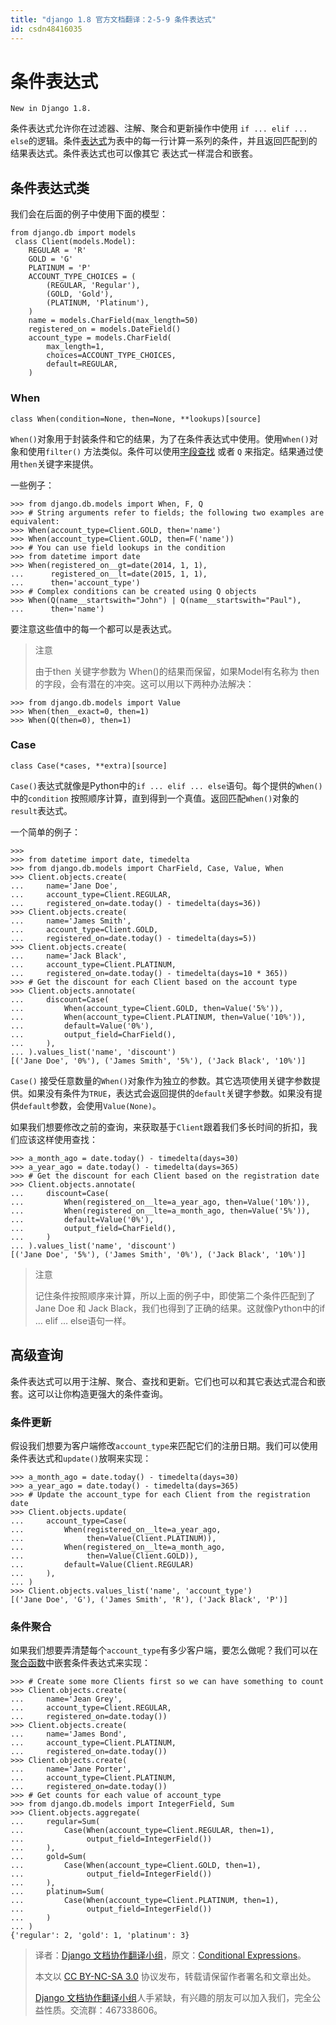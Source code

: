 ```yaml
---
title: "django 1.8 官方文档翻译：2-5-9 条件表达式"
id: csdn48416035
---
```


# 条件表达式

```
New in Django 1.8.
```

条件表达式允许你在过滤器、注解、聚合和更新操作中使用 `if ... elif ... else`的逻辑。条件[表达式](http://python.usyiyi.cn/django/ref/models/expressions.html)为表中的每一行计算一系列的条件，并且返回匹配到的结果表达式。条件表达式也可以像其它 表达式一样混合和嵌套。

## 条件表达式类

我们会在后面的例子中使用下面的模型：

```
from django.db import models
 class Client(models.Model):
    REGULAR = 'R'
    GOLD = 'G'
    PLATINUM = 'P'
    ACCOUNT_TYPE_CHOICES = (
        (REGULAR, 'Regular'),
        (GOLD, 'Gold'),
        (PLATINUM, 'Platinum'),
    )
    name = models.CharField(max_length=50)
    registered_on = models.DateField()
    account_type = models.CharField(
        max_length=1,
        choices=ACCOUNT_TYPE_CHOICES,
        default=REGULAR,
    )
```

### When

`class When(condition=None, then=None, **lookups)[source]`

`When()`对象用于封装条件和它的结果，为了在条件表达式中使用。使用`When()`对象和使用`filter()` 方法类似。条件可以使用[字段查找](http://python.usyiyi.cn/django/ref/models/querysets.html#field-lookups) 或者 `Q` 来指定。结果通过使用`then`关键字来提供。

一些例子：

```
>>> from django.db.models import When, F, Q
>>> # String arguments refer to fields; the following two examples are equivalent:
>>> When(account_type=Client.GOLD, then='name')
>>> When(account_type=Client.GOLD, then=F('name'))
>>> # You can use field lookups in the condition
>>> from datetime import date
>>> When(registered_on__gt=date(2014, 1, 1),
...      registered_on__lt=date(2015, 1, 1),
...      then='account_type')
>>> # Complex conditions can be created using Q objects
>>> When(Q(name__startswith="John") | Q(name__startswith="Paul"),
...      then='name')
```

要注意这些值中的每一个都可以是表达式。

> 注意
> 
> 由于then 关键字参数为 When()的结果而保留，如果Model有名称为 then的字段，会有潜在的冲突。这可以用以下两种办法解决：

```
>>> from django.db.models import Value
>>> When(then__exact=0, then=1)
>>> When(Q(then=0), then=1)
```

### Case

`class Case(*cases, **extra)[source]`

`Case()`表达式就像是Python中的`if ... elif ... else`语句。每个提供的`When()`中的`condition` 按照顺序计算，直到得到一个真值。返回匹配`When()`对象的`result`表达式。

一个简单的例子：

```
>>>
>>> from datetime import date, timedelta
>>> from django.db.models import CharField, Case, Value, When
>>> Client.objects.create(
...     name='Jane Doe',
...     account_type=Client.REGULAR,
...     registered_on=date.today() - timedelta(days=36))
>>> Client.objects.create(
...     name='James Smith',
...     account_type=Client.GOLD,
...     registered_on=date.today() - timedelta(days=5))
>>> Client.objects.create(
...     name='Jack Black',
...     account_type=Client.PLATINUM,
...     registered_on=date.today() - timedelta(days=10 * 365))
>>> # Get the discount for each Client based on the account type
>>> Client.objects.annotate(
...     discount=Case(
...         When(account_type=Client.GOLD, then=Value('5%')),
...         When(account_type=Client.PLATINUM, then=Value('10%')),
...         default=Value('0%'),
...         output_field=CharField(),
...     ),
... ).values_list('name', 'discount')
[('Jane Doe', '0%'), ('James Smith', '5%'), ('Jack Black', '10%')]
```

`Case()` 接受任意数量的`When()`对象作为独立的参数。其它选项使用关键字参数提供。如果没有条件为`TRUE`，表达式会返回提供的`default`关键字参数。如果没有提供`default`参数，会使用`Value(None)`。

如果我们想要修改之前的查询，来获取基于`Client`跟着我们多长时间的折扣，我们应该这样使用查找：

```
>>> a_month_ago = date.today() - timedelta(days=30)
>>> a_year_ago = date.today() - timedelta(days=365)
>>> # Get the discount for each Client based on the registration date
>>> Client.objects.annotate(
...     discount=Case(
...         When(registered_on__lte=a_year_ago, then=Value('10%')),
...         When(registered_on__lte=a_month_ago, then=Value('5%')),
...         default=Value('0%'),
...         output_field=CharField(),
...     )
... ).values_list('name', 'discount')
[('Jane Doe', '5%'), ('James Smith', '0%'), ('Jack Black', '10%')]
```

> 注意
> 
> 记住条件按照顺序来计算，所以上面的例子中，即使第二个条件匹配到了 Jane Doe 和 Jack Black，我们也得到了正确的结果。这就像Python中的if … elif … else语句一样。

## 高级查询

条件表达式可以用于注解、聚合、查找和更新。它们也可以和其它表达式混合和嵌套。这可以让你构造更强大的条件查询。

### 条件更新

假设我们想要为客户端修改`account_type`来匹配它们的注册日期。我们可以使用条件表达式和`update()`放啊来实现：

```
>>> a_month_ago = date.today() - timedelta(days=30)
>>> a_year_ago = date.today() - timedelta(days=365)
>>> # Update the account_type for each Client from the registration date
>>> Client.objects.update(
...     account_type=Case(
...         When(registered_on__lte=a_year_ago,
...              then=Value(Client.PLATINUM)),
...         When(registered_on__lte=a_month_ago,
...              then=Value(Client.GOLD)),
...         default=Value(Client.REGULAR)
...     ),
... )
>>> Client.objects.values_list('name', 'account_type')
[('Jane Doe', 'G'), ('James Smith', 'R'), ('Jack Black', 'P')]
```

### 条件聚合

如果我们想要弄清楚每个`account_type`有多少客户端，要怎么做呢？我们可以在[聚合函数](http://python.usyiyi.cn/django/ref/models/querysets.html#aggregation-functions)中嵌套条件表达式来实现：

```
>>> # Create some more Clients first so we can have something to count
>>> Client.objects.create(
...     name='Jean Grey',
...     account_type=Client.REGULAR,
...     registered_on=date.today())
>>> Client.objects.create(
...     name='James Bond',
...     account_type=Client.PLATINUM,
...     registered_on=date.today())
>>> Client.objects.create(
...     name='Jane Porter',
...     account_type=Client.PLATINUM,
...     registered_on=date.today())
>>> # Get counts for each value of account_type
>>> from django.db.models import IntegerField, Sum
>>> Client.objects.aggregate(
...     regular=Sum(
...         Case(When(account_type=Client.REGULAR, then=1),
...              output_field=IntegerField())
...     ),
...     gold=Sum(
...         Case(When(account_type=Client.GOLD, then=1),
...              output_field=IntegerField())
...     ),
...     platinum=Sum(
...         Case(When(account_type=Client.PLATINUM, then=1),
...              output_field=IntegerField())
...     )
... )
{'regular': 2, 'gold': 1, 'platinum': 3}
```

> 译者：[Django 文档协作翻译小组](http://python.usyiyi.cn/django/index.html)，原文：[Conditional Expressions](https://docs.djangoproject.com/en/1.8/ref/models/conditional-expressions/)。
> 
> 本文以 [CC BY-NC-SA 3.0](http://creativecommons.org/licenses/by-nc-sa/3.0/cn/) 协议发布，转载请保留作者署名和文章出处。
> 
> [Django 文档协作翻译小组](http://python.usyiyi.cn/django/index.html)人手紧缺，有兴趣的朋友可以加入我们，完全公益性质。交流群：467338606。